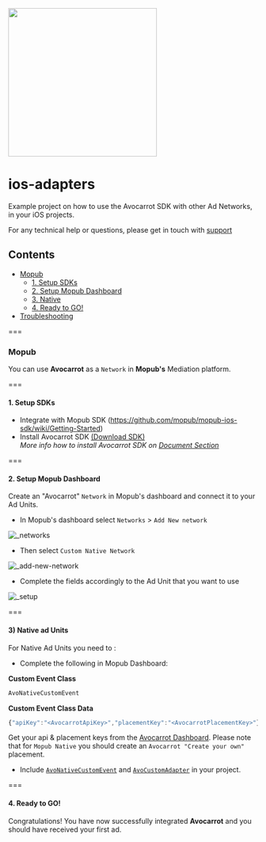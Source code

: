 <img width="300" src="https://cloud.githubusercontent.com/assets/1907604/7618436/f8c371de-f9a9-11e4-8846-772f67f53513.jpg"/>


# ios-adapters
Example project on how to use the Avocarrot SDK with other Ad Networks, in your iOS projects.

For any technical help or questions, please get in touch with [support](https://app.avocarrot.com/#/docs/contact)

## Contents
* [Mopub](#mopub)
  * [1. Setup SDKs](#1-setup-sdks)
  * [2. Setup Mopub Dashboard](#2-setup-mopub-dashboard)
  * [3. Native](#3-native-ad-units)
  * [4. Ready to GO!](#4-ready-to-go)
* [Troubleshooting](#troubleshooting)

===

### Mopub
You can use **Avocarrot** as a `Network` in **Mopub's** Mediation platform.

===

#### 1. Setup SDKs

* Integrate with Mopub SDK (https://github.com/mopub/mopub-ios-sdk/wiki/Getting-Started)
* Install Avocarrot SDK  [(Download SDK)](http://s3.amazonaws.com/avocarrot_ios/Avocarrot-iOS-sdk.zip) <br/>
*More info how to install Avocarrot SDK on [Document Section](https://app.avocarrot.com/#/docs/getting-started/ios)*   

===

#### 2. Setup Mopub Dashboard

Create an "Avocarrot" `Network` in Mopub's dashboard and connect it to your Ad Units.

* In Mopub's dashboard select `Networks`  > `Add New network`

![_networks](https://cloud.githubusercontent.com/assets/1907604/8231788/d78cf0dc-15c2-11e5-9bce-ed3e1e056325.png)

* Then select `Custom Native Network`

![_add-new-network](https://cloud.githubusercontent.com/assets/1907604/8231640/d721a6ac-15c1-11e5-892e-a317787adc9e.png)

* Complete the fields accordingly to the Ad Unit that you want to use

![_setup](https://cloud.githubusercontent.com/assets/13979135/16683207/4c79cb30-4507-11e6-8c3c-e235da3f2f8b.png)

===


#### 3) Native ad Units
For Native Ad Units you need to :

- Complete the following in Mopub Dashboard:

**Custom Event Class**
```javascript
AvoNativeCustomEvent
```

**Custom Event Class Data**
```javascript
{"apiKey":"<AvocarrotApiKey>","placementKey":"<AvocarrotPlacementKey>"}
```

Get your api & placement keys from the [Avocarrot Dashboard](https://app.avocarrot.com/#/apps/overview).
Please note that for `Mopub Native` you should create an `Avocarrot "Create your own"` placement.

- Include [`AvoNativeCustomEvent`](https://github.com/Avocarrot/ios-adapters/blob/master/ios-adapters/AvoNativeCustomEvent.swift) and [`AvoCustomAdapter`](https://github.com/Avocarrot/ios-adapters/blob/master/ios-adapters/AvoCustomAdapter.swift) in your project.

===

#### 4. Ready to GO!

Congratulations! You have now successfully integrated **Avocarrot** and you should have received your first ad.
